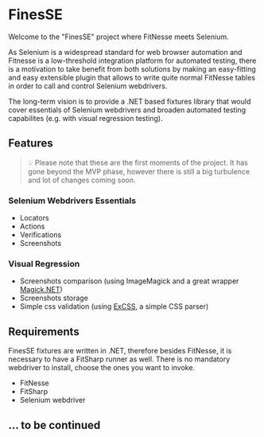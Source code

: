 # FinesSE

Welcome to the "FinesSE" project where FitNesse meets Selenium. 

As Selenium is a widespread standard for web browser automation and Fitnesse is a low-threshold integration platform for automated testing, there is a motivation to take benefit from both solutions by making an easy-fitting and easy extensible plugin that allows to write quite normal FitNesse tables in order to call and control Selenium webdrivers. 

The long-term vision is to provide a .NET based fixtures library that would cover essentials of Selenium webdrivers and broaden automated testing capabilites (e.g. with visual regression testing). 

## Features

> :bulb: Please note that these are the first moments of the project. It has gone beyond the MVP phase, however there is still a big turbulence and lot of changes coming soon. 

### Selenium Webdrivers Essentials
- Locators
- Actions
- Verifications
- Screenshots

### Visual Regression
- Screenshots comparison (using ImageMagick and a great wrapper [Magick.NET](https://github.com/dlemstra/Magick.NET))
- Screenshots storage
- Simple css validation (using [ExCSS](https://github.com/TylerBrinks/ExCSS), a simple CSS parser)

## Requirements

FinesSE fixtures are written in .NET, therefore besides FitNesse, it is necessary to have a FitSharp runner as well. There is no mandatory webdriver to install, choose the ones you want to invoke. 

- FitNesse
- FitSharp
- Selenium webdriver

## ... to be continued
